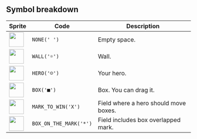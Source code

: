 <meta charset="UTF-8">

## Symbol breakdown
| Sprite | Code | Description |
| -------- | -------- | -------- |
|<img src="https://github.com/codenjoyme/codenjoy/raw/master/CodingDojo/games/sokoban/src/main/webapp/resources/sokoban/sprite/none.png" style="width:40px;" /> | `NONE(' ')` | Empty space. | 
|<img src="https://github.com/codenjoyme/codenjoy/raw/master/CodingDojo/games/sokoban/src/main/webapp/resources/sokoban/sprite/wall.png" style="width:40px;" /> | `WALL('☼')` | Wall. | 
|<img src="https://github.com/codenjoyme/codenjoy/raw/master/CodingDojo/games/sokoban/src/main/webapp/resources/sokoban/sprite/hero.png" style="width:40px;" /> | `HERO('☺')` | Your hero. | 
|<img src="https://github.com/codenjoyme/codenjoy/raw/master/CodingDojo/games/sokoban/src/main/webapp/resources/sokoban/sprite/box.png" style="width:40px;" /> | `BOX('■')` | Box. You can drag it. | 
|<img src="https://github.com/codenjoyme/codenjoy/raw/master/CodingDojo/games/sokoban/src/main/webapp/resources/sokoban/sprite/mark_to_win.png" style="width:40px;" /> | `MARK_TO_WIN('X')` | Field where a hero should move boxes. | 
|<img src="https://github.com/codenjoyme/codenjoy/raw/master/CodingDojo/games/sokoban/src/main/webapp/resources/sokoban/sprite/box_on_the_mark.png" style="width:40px;" /> | `BOX_ON_THE_MARK('*')` | Field includes box overlapped mark. | 
